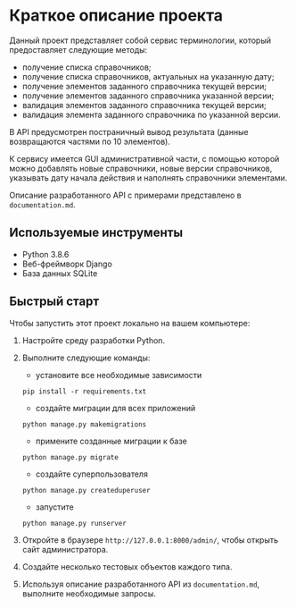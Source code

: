 # Краткое описание проекта
Данный проект представляет собой сервис терминологии, который предоставляет следующие методы:
* получение списка справочников;
* получение списка справочников, актуальных на указанную дату;
* получение элементов заданного справочника текущей версии;
* получение элементов заданного справочника указанной версии;
* валидация элементов заданного справочника текущей версии;
* валидация элемента заданного справочника по указанной версии.

В API предусмотрен постраничный вывод результата (данные возвращаются частями по 10 элементов).

К сервису имеется GUI административной части, с помощью которой можно добавлять новые справочники, 
новые версии справочников, указывать дату начала действия и наполнять справочники элементами.

Описание разработанного API с примерами представлено в `documentation.md`.

## Используемые инструменты
* Python 3.8.6
* Веб-фреймворк Django
* База данных SQLite

## Быстрый старт
Чтобы запустить этот проект локально на вашем компьютере: 
1. Настройте среду разработки Python. 
1. Выполните следующие команды: 

    * установите все необходимые зависимости
    
    ```pip install -r requirements.txt ```
    * создайте миграции для всех приложений
    
    ```python manage.py makemigrations```
    * примените созданные миграции к базе
    
    ```python manage.py migrate```
    * создайте суперпользователя
    
    ```python manage.py createduperuser```
    * запустите
    
    ```python manage.py runserver```
1. Откройте в браузере `http://127.0.0.1:8000/admin/`, чтобы открыть сайт администратора. 
1. Создайте несколько тестовых объектов каждого типа. 
1. Используя описание разработанного API из `documentation.md`, выполните необходимые запросы.